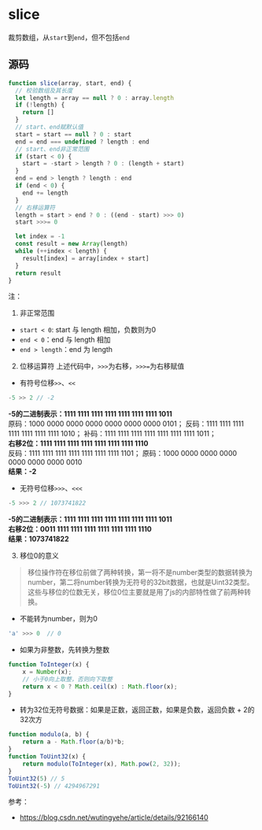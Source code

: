 # slice
裁剪数组，从`start`到`end`，但不包括`end`

## 源码
```javascript
function slice(array, start, end) {
  // 校验数组及其长度
  let length = array == null ? 0 : array.length
  if (!length) {
    return []
  }
  // start、end赋默认值
  start = start == null ? 0 : start
  end = end === undefined ? length : end
  // start、end非正常范围
  if (start < 0) {
    start = -start > length ? 0 : (length + start)
  }
  end = end > length ? length : end
  if (end < 0) {
    end += length
  }
  // 右移运算符
  length = start > end ? 0 : ((end - start) >>> 0)
  start >>>= 0

  let index = -1
  const result = new Array(length)
  while (++index < length) {
    result[index] = array[index + start]
  }
  return result
}
```
注：
1. 非正常范围
- `start < 0`: start 与 length 相加，负数则为0
- `end < 0`：end 与 length 相加
- `end > length`：end 为 length

2. 位移运算符
上述代码中，`>>>`为右移，`>>>=`为右移赋值
- 有符号位移`>>`、`<<`
```javascript
-5 >> 2 // -2
```
**-5的二进制表示：1111 1111 1111 1111 1111 1111 1111 1011**
<br>
原码：1000 0000 0000 0000 0000 0000 0000 0101；
反码：1111 1111 1111 1111 1111 1111 1111 1010；
补码：1111 1111 1111 1111 1111 1111 1111 1011；
<br>
**右移2位：1111 1111 1111 1111 1111 1111 1111 1110**
<br>
反码：1111 1111 1111 1111 1111 1111 1111 1101；
原码：1000 0000 0000 0000 0000 0000 0000 0010
<br>
**结果：-2**

- 无符号位移`>>>`、`<<<`
```javascript
-5 >>> 2 // 1073741822
```
**-5的二进制表示：1111 1111 1111 1111 1111 1111 1111 1011**
<br>
**右移2位：0011 1111 1111 1111 1111 1111 1111 1110**
<br>
**结果：1073741822**

3. 移位0的意义
>移位操作符在移位前做了两种转换，第一将不是number类型的数据转换为number，第二将number转换为无符号的32bit数据，也就是Uint32类型。这些与移位的位数无关，移位0位主要就是用了js的内部特性做了前两种转换。
- 不能转为number，则为0
```javascript
'a' >>> 0  // 0
```
- 如果为非整数，先转换为整数
```javascript
function ToInteger(x) {
    x = Number(x);
    // 小于0向上取整，否则向下取整
    return x < 0 ? Math.ceil(x) : Math.floor(x);
}
```
- 转为32位无符号数据：如果是正数，返回正数，如果是负数，返回负数 + 2的32次方
```javascript
function modulo(a, b) {
    return a - Math.floor(a/b)*b;
}
function ToUint32(x) {
    return modulo(ToInteger(x), Math.pow(2, 32));
}
ToUint32(5) // 5
ToUint32(-5) // 4294967291
```

参考：
- https://blog.csdn.net/wutingyehe/article/details/92166140